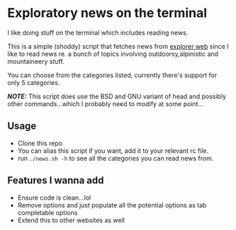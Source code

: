 # Exploratory news on the terminal

I like doing stuff on the terminal which includes reading news.

This is a simple (shoddy) script that fetches news from [explorer web](https://explorersweb.com/category/) since I like to read news re. a bunch of topics involving outdoorsy,alpinistic and mountaineery stuff.

You can choose from the categories listed, currently there's support for only 5 categories.

***NOTE:*** This script does use the BSD and GNU variant of head and possibly other commands...which I probably need to modify at some point...

## Usage

- Clone this repo
- You can alias this script if you want, add it to your relevant rc file.
- run `./news.sh -h` to see all the categories you can read news from.

## Features I wanna add

- Ensure code is clean...lol
- Remove options and just populate all the potential options as tab completable options
- Extend this to other websites as well
